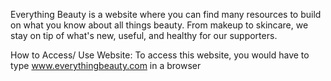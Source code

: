 Everything Beauty is a website where you can find many resources to build on what you know about all things beauty. From makeup to skincare, we stay on tip of what's new, useful, and healthy for our supporters.

How to Access/ Use Website:
To access this website, you would have to type www.everythingbeauty.com in a browser

